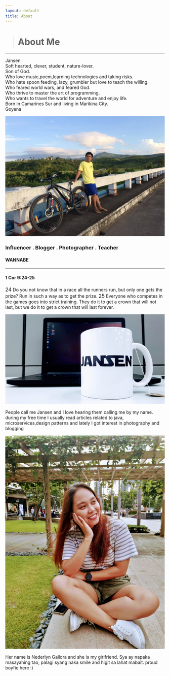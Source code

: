 ```yaml
---
layout: default
title: About
---
```


<div class="container section">
	<blockquote>
<h1 class="grey-text text-darken-2">About Me</h1>
</blockquote>
<hr>
<p class="flow-text grey-text text-darken-2">
Jansen<br>
Soft hearted, clever, student, nature-lover.<br>
Son of God.<br>
Who love music,poem,learning technologies and taking risks.<br>
Who hate spoon feeding, lazy, grumbler but love to teach the willing.<br>
Who feared world wars, and feared God.<br>
Who thrive to master the art of programming.<br>
Who wants to travel the world for adventure and enjoy life.<br>
Born in Camarines Sur and living in Marikina City.	<br>
Goyena<br>
</p>
</div>
<div class="parallax-container">
	<div class="parallax"><img src="/assets/img/about/bike_mountain.jpg"></div>
</div>
<div class="container center">
<h3>Influencer . Blogger . Photographer . Teacher</h3>
<h4>WANNABE</h4>
</div>
<hr>
<div class="container flow-text grey-text text-darken-3 center">
<h4>1 Cor 9:24-25</h4>
<p >
<span style="font-size:1rem">24</span> Do you not know that in a race all the runners run, but only one gets the prize? Run in such a way as to get the prize. <span style="font-size:1rem">25</span> Everyone who competes in the games goes into strict training. They do it to get a crown that will not last, but we do it to get a crown that will last forever. 
</p>
</div>
<div class="container row">
<div class="col s12 m6">
	<div class="col s12">
		<div class="card">
	        <div class="card-image">
	          <img alt="A white cup with tag name Jansen" class="responsive-img" src="/assets/img/about/optimized_cup.jpg">
	        </div>
	        <div class="card-content">
	          <p>People call me Jansen and I love hearing them calling me by my name. during my free time I usually read articles related to java, microservices,design patterns and lately I got interest in photography and blogging</p>
	        </div>
	    </div>
	</div>
</div>
<div class="col s12 m6">
		<div class="col s12">
		<div class="card">
	        <div class="card-image">
	          <img alt="A white cup with tag name Jansen" class="responsive-img" src="/assets/img/about/nederlyn.jpg">
	        </div>
	        <div class="card-content">
	          <p>Her name is Nederlyn Gallora and she is my girlfriend. Sya ay napaka masayahing tao, palagi syang naka smile and higit sa lahat mabait. proud boyfie here :)</p>
	        </div>
	    </div>
	</div>
</div>
</div>



